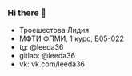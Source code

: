 ### Hi there 👋
- Троешестова Лидия
- МФТИ ФПМИ, 1 курс, Б05-022
- tg: @leeda36
- gitlab: @leeda36
- vk: vk.com/leeda36

<!--
**36ova/36ova** is a ✨ _special_ ✨ repository because its `README.md` (this file) appears on your GitHub profile. 
-->
